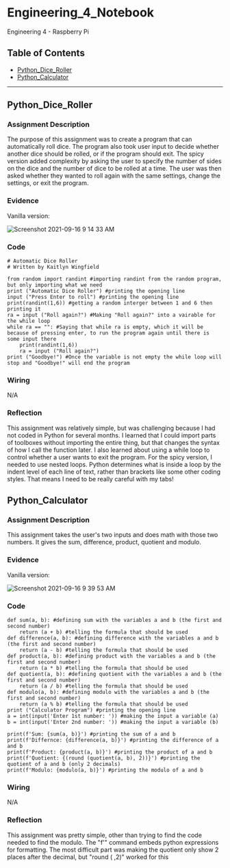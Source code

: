 # Engineering_4_Notebook
Engineering 4 - Raspberry Pi
## Table of Contents
* [Python_Dice_Roller](#PythonDiceRoller)
* [Python_Calculator](#Python_Calculator)
---

## Python_Dice_Roller
### Assignment Description

The purpose of this assignment was to create a program that can automatically roll dice. The program also took user input to decide whether another dice should be rolled, or if the program should exit. The spicy version added complexity by asking the user to specify the number of sides on the dice and the number of dice to be rolled at a time. The user was then asked whether they wanted to roll again with the same settings, change the settings, or exit the program. 

### Evidence 

Vanilla version:

![Screenshot 2021-09-16 9 14 33 AM](https://user-images.githubusercontent.com/60272021/133620528-a9fa2457-316c-4b7f-b66c-69d0ff2f71e8.png)


### Code
```
# Automatic Dice Roller
# Written by Kaitlyn Wingfield

from random import randint #importing randint from the random program, but only importing what we need
print ("Automatic Dice Roller") #printing the opening line
input ("Press Enter to roll") #printing the opening line
print(randint(1,6)) #getting a random interger between 1 and 6 then printing it
ra = input ("Roll again?") #Making "Roll again?" into a vairable for the while loop
while ra == "": #Saying that while ra is empty, which it will be because of pressing enter, to run the program again until there is some input there
    print(randint(1,6)) 
    ra = input ("Roll again?") 
print ("Goodbye!") #Once the variable is not empty the while loop will stop and "Goodbye!" will end the program
```
### Wiring

N/A

### Reflection
This assignment was relatively simple, but was challenging because I had not coded in Python for several months. I learned that I could import parts of toolboxes without importing the entire thing, but that changes the syntax of how I call the function later. I also learned about using a while loop to control whether a user wants to exit the program. For the spicy version, I needed to use nested loops. Python determines what is inside a loop by the indent level of each line of text, rather than brackets like some other coding styles. That means I need to be really careful with my tabs!

## Python_Calculator

### Assignment Description

This assignment takes the user's two inputs and does math with those two numbers. It gives the sum, difference, product, quotient and modulo.
### Evidence 

Vanilla version:

![Screenshot 2021-09-16 9 39 53 AM](https://user-images.githubusercontent.com/60272021/133622600-0a2f2e3d-2e95-495c-bc04-6395f5926dba.png)


### Code
```
def sum(a, b): #defining sum with the variables a and b (the first and second number) 
    return (a + b) #telling the formula that should be used
def difference(a, b): #defining difference with the variables a and b (the first and second number) 
    return (a - b) #telling the formula that should be used
def product(a, b): #defining product with the variables a and b (the first and second number) 
    return (a * b) #telling the formula that should be used
def quotient(a, b): #defining quotient with the variables a and b (the first and second number) 
    return (a / b) #telling the formula that should be used
def modulo(a, b): #defining modulo with the variables a and b (the first and second number) 
    return (a % b) #telling the formula that should be used
print ("Calculator Program") #printing the opening line
a = int(input('Enter 1st number: ')) #making the input a variable (a)
b = int(input('Enter 2nd number: ')) #making the input a variable (b)

print(f'Sum: {sum(a, b)}') #printing the sum of a and b
print(f'Differnce: {difference(a, b)}') #printing the difference of a and b
print(f'Product: {product(a, b)}') #printing the product of a and b
print(f'Quotient: {(round (quotient(a, b), 2))}') #printing the quotient of a and b (only 2 decimals)
print(f'Modulo: {modulo(a, b)}') #printing the modulo of a and b
```

### Wiring

N/A

### Reflection
This assignment was pretty simple, other than trying to find the code needed to find the modulo. The "f'" command embeds python expressions for formatting. The most difficult part was making the quotient only show 2 places after the decimal, but "round ( ,2)" worked for this



